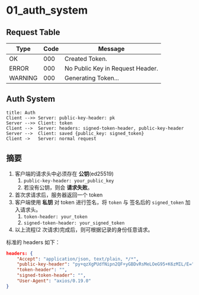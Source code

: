 # 01_auth_system

## Request Table

| Type    | Code | Message                          |
|---------|------|----------------------------------|
| OK      | 000  | Created Token.                   |
| ERROR   | 000  | No Public Key in Request Header. |
| WARNING | 000  | Generating Token...              |

## Auth System

```sequence
title: Auth
Client -->> Server: public-key-header: pk
Server -->> Client: token
Client -->  Server: headers: signed-token-header, public-key-header
Server -->  Client: saved {public_key: signed_token}
Client ->   Server: normal request
```

## 摘要

1. 客户端的请求头中必须存在 __公钥__(ed25519)
   1. `public-key-header: your_public_key`
   2. 若没有公钥，则会 __请求失败__。
2. 首次求请求后，服务器返回一个 token
3. 客户端使用 __私钥__ 对 token 进行签名，将 `token` 与 签名后的 `signed_token` 加入请求头。
   1. `token-header: your_token`
   2. `signed-token-header: your_signed_token`
4. 以上流程(2 次请求)完成后，则可根据记录的身份任意请求。

标准的 headers 如下：

```json
headers: { 
	"Accept": "application/json, text/plain, */*",
	"public-key-header": "py+qzXgPUdfNipn2QF+yGBDvRsMeLOeG95+K6zMIL/E=",
    "token-header": "",
    "signed-token-header": "",
    "User-Agent": "axios/0.19.0" 
}
```
